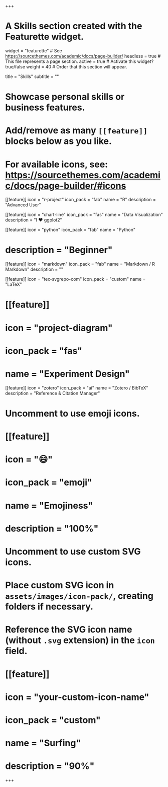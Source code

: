 +++
# A Skills section created with the Featurette widget.
widget = "featurette"  # See https://sourcethemes.com/academic/docs/page-builder/
headless = true  # This file represents a page section.
active = true  # Activate this widget? true/false
weight = 40  # Order that this section will appear.

title = "Skills"
subtitle = ""

# Showcase personal skills or business features.
# 
# Add/remove as many `[[feature]]` blocks below as you like.
# 
# For available icons, see: https://sourcethemes.com/academic/docs/page-builder/#icons

[[feature]]
  icon = "r-project"
  icon_pack = "fab"
  name = "R"
  description = "Advanced User"

[[feature]]
  icon = "chart-line"
  icon_pack = "fas"
  name = "Data Visualization"
  description = "I :heart: ggplot2"
  
[[feature]]
  icon = "python"
  icon_pack = "fab"
  name = "Python"
  # description = "Beginner"
  
[[feature]]
  icon = "markdown"
  icon_pack = "fab"
  name = "Markdown / R Markdown"
  description = ""
  
[[feature]]
  icon = "tex-svgrepo-com"
  icon_pack = "custom"
  name = "LaTeX"
  
# [[feature]]
#   icon = "project-diagram"
#   icon_pack = "fas"
#   name = "Experiment Design"
  
[[feature]]
  icon = "zotero"
  icon_pack = "ai"
  name = "Zotero / BibTeX"
  description = "Reference & Citation Manager"
  

# Uncomment to use emoji icons.
# [[feature]]
#  icon = ":smile:"
#  icon_pack = "emoji"
#  name = "Emojiness"
#  description = "100%"  

# Uncomment to use custom SVG icons.
# Place custom SVG icon in `assets/images/icon-pack/`, creating folders if necessary.
# Reference the SVG icon name (without `.svg` extension) in the `icon` field.
# [[feature]]
#  icon = "your-custom-icon-name"
#  icon_pack = "custom"
#  name = "Surfing"
#  description = "90%"

+++
